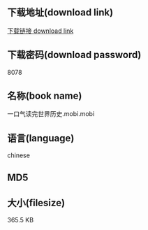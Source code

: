 ## 下载地址(download link)
[下载链接 download link](https://tutu365.netlify.app/?s=%E4%B8%80%E5%8F%A3%E6%B0%94%E8%AF%BB%E5%AE%8C%E4%B8%96%E7%95%8C%E5%8E%86%E5%8F%B2.mobi)

## 下载密码(download password)
8078

## 名称(book name)
一口气读完世界历史.mobi.mobi

## 语言(language)
chinese

## MD5


## 大小(filesize)
365.5 KB
